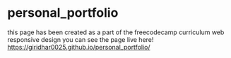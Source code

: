 # personal_portfolio
this page has been created as a part of the freecodecamp curriculum web responsive design
you can see the page live here!
https://giridhar0025.github.io/personal_portfolio/
